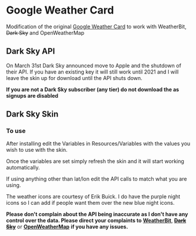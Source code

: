 # Google Weather Card

Modification of the original <a href="https://www.deviantart.com/starlender/art/Weather-Card-Rainmeter-Skin-GoogleAssistantStyle-789320003" target="_blank">Google Weather Card</a> to work with WeatherBit, ~~Dark Sky~~ and OpenWeatherMap

## **Dark Sky API**
On March 31st Dark Sky announced move to Apple and the shutdown of their API. If you have an existing key it will still work until 2021 and I will leave the skin up for download until the API shuts down.

**If you are not a Dark Sky subscriber (any tier) do not download the as signups are disabled**

## Dark Sky Skin
### To use

After installing edit the Variables in Resources/Variables with the values you wish to use with the skin.

Once the variables are set simply refresh the skin and it will start working automatically.

If using anything other than lat/lon edit the API calls to match what you are using.

The weather icons are courtesy of Erik Buick. I do have the purple night icons so I can add if people want them over the new blue night icons.

**Please don't complain about the API being inaccurate as I don't have any control over the data. Please direct your complaints to** <a href="https://www.weatherbit.io/" target="_blank">**WeatherBit**</a>, ~~<a href="https://darksky.net/" target="_blank">**Dark Sky**</a>~~ or <a href="https://www.weatherbit.io/" target="_blank">**OpenWeatherMap**</a> **if you have any issues.**
